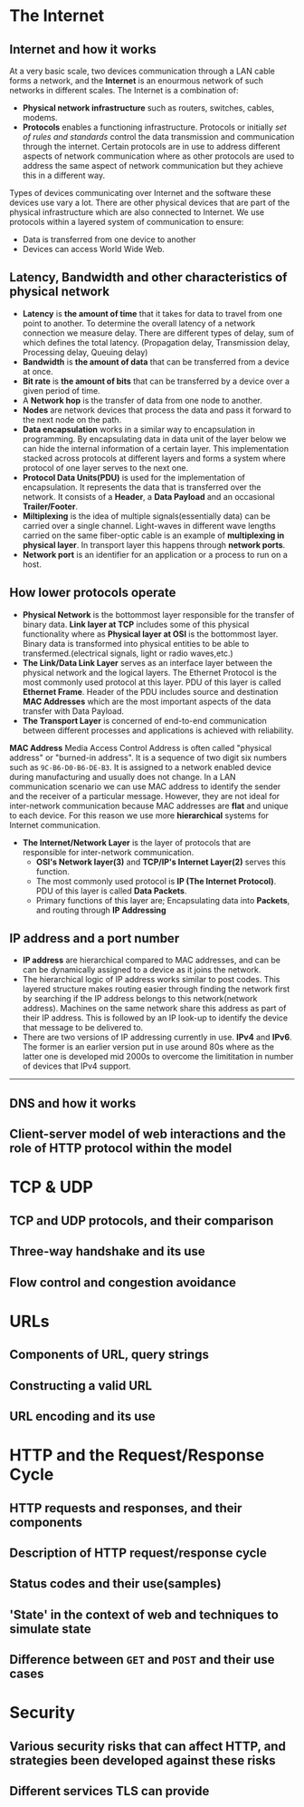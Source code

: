 # The Internet
## Internet and how it works

At a very basic scale, two devices communication through a LAN cable forms a network, and the **Internet** is an enourmous network of  such networks in different scales. The Internet is a combination of:

* **Physical network infrastructure** such as routers, switches, cables, modems.
* **Protocols** enables a functioning infrastructure. Protocols or initially *set of rules and standards* control the data transmission and communication through the internet. Certain protocols are in use to address different aspects of network communication where as other protocols are used to address the same aspect of network communication but they achieve this in a different way.

Types of devices communicating over Internet and the software these devices use vary a lot. There are other physical devices that are part of the physical infrastructure which are also connected to Internet. We use protocols within a layered system of communication to ensure:

* Data is transferred from one device to another
* Devices can access World Wide Web.

## Latency, Bandwidth and other characteristics of physical network

* **Latency** is **the amount of time** that it takes for data to travel from one point to another.
To determine the overall latency of a network connection we measure delay. There are different types of delay, sum of which defines the 
total latency. (Propagation delay, Transmission delay, Processing delay, Queuing delay)
* **Bandwidth** is **the amount of data** that can be transferred from a device at once.
* **Bit rate** is **the amount of bits** that can be transferred by a device over a given period of time.
* A **Network hop** is the transfer of data from one node to another.
* **Nodes** are network devices that process the data and pass it forward to the next node on the path.
* **Data encapsulation** works in a similar way to encapsulation in programming. By encapsulating data in data unit of the layer below we can hide the internal information of a certain layer. This implementation stacked across protocols at different layers and forms a 
system where protocol of one layer serves to the next one.
* **Protocol Data Units(PDU)** is used for the implementation of encapsulation. It represents the data that is transferred over the
network. It consists of a **Header**, a **Data Payload** and an occasional **Trailer/Footer**.
* **Miltiplexing** is the idea of multiple signals(essentially data) can be carried over a single channel. Light-waves in different wave lengths carried on the same fiber-optic cable is an example of **multiplexing in physical layer**. In transport layer this happens through **network ports**.
* **Network port** is an identifier for an application or a process to run on a host.

## How lower protocols operate

* **Physical Network** is the bottommost layer responsible for the transfer of binary data. **Link layer at TCP** includes some of this
physical functionality where as **Physical layer at OSI** is the bottommost layer. Binary data is transformed into physical entities to 
be able to transfermed.(electrical signals, light or radio waves,etc.)
* **The Link/Data Link Layer** serves as an interface layer between the physical network and the logical layers.
The Ethernet Protocol is the most commonly used protocol at this layer.
PDU of this layer is called **Ethernet Frame**.
Header of the PDU includes source and destination **MAC Addresses** which are the most important aspects of the data transfer with Data   Payload.
* **The Transport Layer** is concerned of end-to-end communication between different processes and applications is achieved with reliability.


**MAC Address** Media Access Control Address is often called "physical address" or "burned-in address". It is a sequence of two digit six numbers such as `9C-B6-D0-B6-DE-B3`. It is assigned to a network enabled device during manufacturing and usually does not change. In a LAN communication scenario we can use MAC address to identify the sender and the receiver of a particular message. However, they are not ideal for inter-network communication because MAC addresses are **flat** and unique to each device. For this reason we use more **hierarchical** systems for Internet communication.
* **The Internet/Network Layer** is the layer of protocols that are responsible for inter-network communication.
  *  **OSI's Network layer(3)** and **TCP/IP's Internet Layer(2)** serves this function.
  * The most commonly used protocol is **IP (The Internet Protocol)**. PDU of this layer is called **Data Packets**.
  * Primary functions of this layer are; Encapsulating data into **Packets**, and routing through **IP Addressing**

## IP address and a port number

* **IP address** are hierarchical compared to MAC addresses, and can be can be dynamically assigned to a device as it joins the network.
* The hierarchical logic of IP address works similar to post codes. This layered structure makes routing easier through finding the network first by searching if the IP address belongs to this network(network address). Machines on the same network share this address as part of their IP address. This is followed by an IP look-up to identify the device that message to be delivered to.
* There are two versions of IP addressing currently in use. **IPv4** and **IPv6**. The former is an earlier version put in use around 80s where as the latter one is developed mid 2000s to overcome the limititation in number of devices that IPv4 support.
* **


## DNS and how it works



## Client-server model of web interactions and the role of HTTP protocol within the model

# TCP & UDP
## TCP and UDP protocols, and their comparison
## Three-way handshake and its use
## Flow control and congestion avoidance

# URLs
## Components of URL, query strings
## Constructing a valid URL
## URL encoding and its use

# HTTP and the Request/Response Cycle
## HTTP requests and responses, and their components
## Description of HTTP request/response cycle
## Status codes and their use(samples)
## 'State' in the context of web and techniques to simulate state
## Difference between `GET` and `POST` and their use cases

# Security
## Various security risks that can affect HTTP, and strategies been developed against these risks
## Different services TLS can provide
